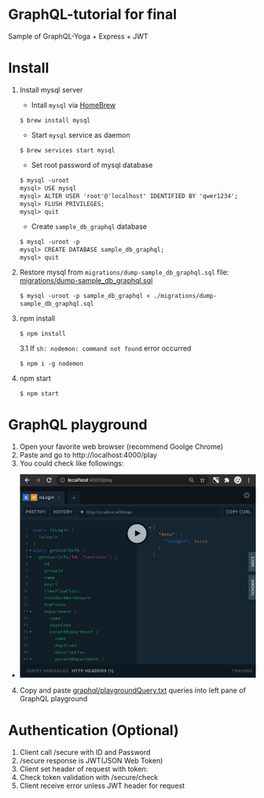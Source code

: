 # GraphQL-tutorial for final
Sample of GraphQL-Yoga + Express + JWT

# Install
1. Install mysql server
   * Intall `mysql` via [HomeBrew](https://brew.sh/index_ko)
   ```
   $ brew install mysql
   ```
   * Start `mysql` service as daemon
   ```
   $ brew services start mysql
   ```
   * Set root password of mysql database
   ```
   $ mysql -uroot
   mysql> USE mysql
   mysql> ALTER USER 'root'@'localhost' IDENTIFIED BY 'qwer1234';
   mysql> FLUSH PRIVILEGES;
   mysql> quit
   ```
   * Create `sample_db_graphql` database
   ```
   $ mysql -uroot -p
   mysql> CREATE DATABASE sample_db_graphql;
   mysql> quit
   ```
2. Restore mysql from `migrations/dump-sample_db_graphql.sql` file: [migrations/dump-sample_db_graphql.sql](https://raw.githubusercontent.com/neoroman/GraphQL-tutorial/main/final/migrations/dump-sample_db_graphql.sql)
   ```
   $ mysql -uroot -p sample_db_graphql < ./migrations/dump-sample_db_graphql.sql
   ```
   
3. npm install
   ```
   $ npm install
   ```
   3.1 If `sh: nodemon: command not found` error occurred
   ```
   $ npm i -g nodemon
   ```

4. npm start
   ```
   $ npm start
   ```


# GraphQL playground
1. Open your favorite web browser (recommend Goolge Chrome)
2. Paste and go to http://localhost:4000/play
3. You could check like followings:
 - [![Screenshot](https://github.com/neoroman/GraphQL-tutorial/blob/main/screenshots/01_GraphQL-playground.png?raw=true)](http://localhost:4000/play)
4. Copy and paste [graphql/playgroundQuery.txt](https://raw.githubusercontent.com/neoroman/GraphQL-tutorial/main/final/graphql/playgroundQuery.txt) queries into left pane of GraphQL playground


# Authentication (Optional)
1. Client call /secure with ID and Password
2. /secure response is JWT(JSON Web Token)
3. Client set header of request with token:<given token>
4. Check token validation with /secure/check
5. Client receive error unless JWT header for request
